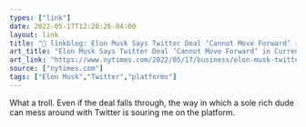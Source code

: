 ```yaml
---
types: ["link"]
date: 2022-05-17T12:28:26-04:00
layout: link
title: "🔗 linkblog: Elon Musk Says Twitter Deal ‘Cannot Move Forward’ in Current State - The New York Times'"
art_title: "Elon Musk Says Twitter Deal ‘Cannot Move Forward’ in Current State - The New York Times"
art_link: "https://www.nytimes.com/2022/05/17/business/elon-musk-twitter.html"
source: ["nytimes.com"]
tags: ["Elon Musk","Twitter","platforms"]
---
```

What a troll. Even if the deal falls through, the way in which a sole rich dude can mess around with Twitter is souring me on the platform.
